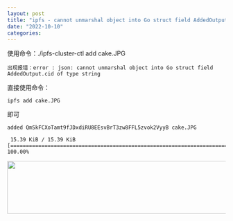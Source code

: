 ```yaml
---
layout: post
title: "ipfs - cannot unmarshal object into Go struct field AddedOutput.cid of type string"
date: "2022-10-10"
categories: 
---
```

<p>使用命令：./ipfs-cluster-ctl add cake.JPG</p>

<pre><code>出现报错：error : json: cannot unmarshal object into Go struct field AddedOutput.cid of type string</code></pre>

<p>直接使用命令：</p>

<pre><code>ipfs add cake.JPG</code></pre>

<p>即可</p>

<pre><code>added QmSkFCXoTamt9fJDxdiRU8EEsvBrT3zw8FFL5zvok2VyyB cake.JPG<br />
&nbsp;15.39 KiB / 15.39 KiB [============================================================================================================================================] 100.00%</code></pre>

<p><img height="122" src="/uploads/ckeditor/pictures/552/image-20221010102534-2.png" width="1920" /></p>

